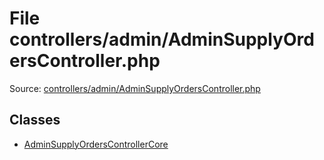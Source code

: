 File controllers/admin/AdminSupplyOrdersController.php
=========

Source: [controllers/admin/AdminSupplyOrdersController.php](https://github.com/PrestaShop/PrestaShop/blob/1.6.1.2/controllers/admin/AdminSupplyOrdersController.php)


Classes
-------

* [AdminSupplyOrdersControllerCore](class.AdminSupplyOrdersControllerCore.md)

